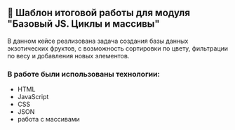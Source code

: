 ## 🚀 Шаблон итоговой работы для модуля "Базовый JS. Циклы и массивы"

В данном кейсе реализована задача создания базы данных экзотических фруктов, с возможность сортировки по цвету, фильтрации по весу и добавления новых элементов.

### В работе были использованы технологии:
- HTML
- JavaScript
- CSS
- JSON
- работа с массивами
